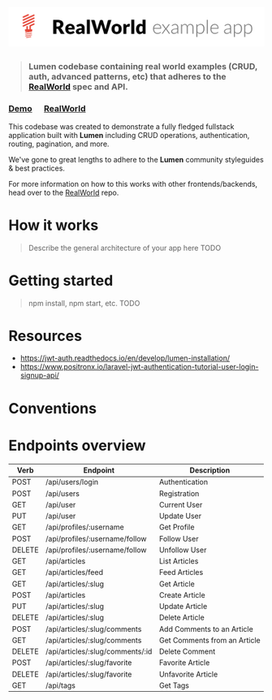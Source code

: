 # ![RealWorld Example App](logo.png)

> ### Lumen codebase containing real world examples (CRUD, auth, advanced patterns, etc) that adheres to the [RealWorld](https://github.com/gothinkster/realworld) spec and API.


### [Demo](https://github.com/gothinkster/realworld) &nbsp;&nbsp;&nbsp;&nbsp; [RealWorld](https://github.com/gothinkster/realworld)


This codebase was created to demonstrate a fully fledged fullstack application built with **Lumen** including CRUD operations, authentication, routing, pagination, and more.

We've gone to great lengths to adhere to the **Lumen** community styleguides & best practices.

For more information on how to this works with other frontends/backends, head over to the [RealWorld](https://github.com/gothinkster/realworld) repo.


# How it works

> Describe the general architecture of your app here TODO

# Getting started

> npm install, npm start, etc. TODO

# Resources
- https://jwt-auth.readthedocs.io/en/develop/lumen-installation/
- https://www.positronx.io/laravel-jwt-authentication-tutorial-user-login-signup-api/

# Conventions

# Endpoints overview

| Verb | Endpoint | Description |
|----------|----------|----------|
| POST | /api/users/login | Authentication |
| POST | /api/users | Registration |
| GET | /api/user | Current User |
| PUT | /api/user | Update User |
| GET | /api/profiles/:username | Get Profile |
| POST | /api/profiles/:username/follow | Follow User |
| DELETE | /api/profiles/:username/follow | Unfollow User |
| GET | /api/articles | List Articles |
| GET | /api/articles/feed | Feed Articles |
| GET | /api/articles/:slug | Get Article |
| POST | /api/articles | Create Article |
| PUT | /api/articles/:slug | Update Article |
| DELETE | /api/articles/:slug | Delete Article |
| POST | /api/articles/:slug/comments | Add Comments to an Article |
| GET | /api/articles/:slug/comments | Get Comments from an Article |
| DELETE | /api/articles/:slug/comments/:id | Delete Comment |
| POST | /api/articles/:slug/favorite | Favorite Article |
| DELETE | /api/articles/:slug/favorite | Unfavorite Article |
| GET | /api/tags | Get Tags |
